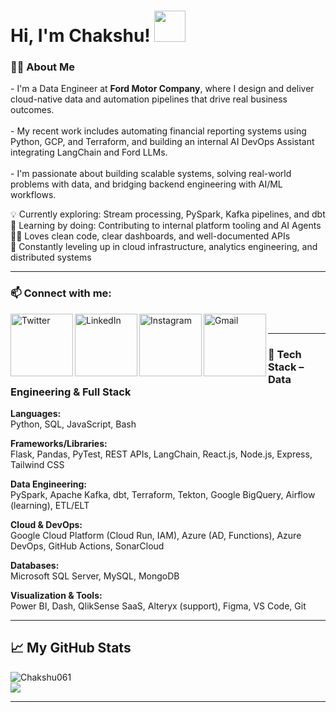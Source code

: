 <h1 align="left">Hi, I'm Chakshu! <img src="https://media.giphy.com/media/mGcNjsfWAjY5AEZNw6/giphy.gif" width="50"></h1>

<h3 align="left">👩‍💻 About Me</h3>

<p align="left">
  - I'm a Data Engineer at <strong>Ford Motor Company</strong>, where I design and deliver cloud-native data and automation pipelines that drive real business outcomes. <br><br>
  - My recent work includes automating financial reporting systems using Python, GCP, and Terraform, and building an internal AI DevOps Assistant integrating LangChain and Ford LLMs. <br><br>
  - I'm passionate about building scalable systems, solving real-world problems with data, and bridging backend engineering with AI/ML workflows.
</p>

<p align="left">
  💡 Currently exploring: Stream processing, PySpark, Kafka pipelines, and dbt <br>
  🚀 Learning by doing: Contributing to internal platform tooling and AI Agents <br>
  👩‍🔧 Loves clean code, clear dashboards, and well-documented APIs <br>
  🧠 Constantly leveling up in cloud infrastructure, analytics engineering, and distributed systems
</p>

<hr>

<h3 align="left">📫 Connect with me:</h3>
<a href="https://twitter.com/Chakshu0_0">
  <img align="left" alt="Twitter" width="100px" src="https://img.shields.io/badge/Twitter-1DA1F2?style=for-the-badge&logo=Twitter&logoColor=white" />
</a>
<a href="https://www.linkedin.com/in/chakshu0-06/">
  <img align="left" alt="LinkedIn" width="100px" src="https://img.shields.io/badge/Linkedin-0A66C2?style=for-the-badge&logo=Linkedin&logoColor=white" />
</a>
<a href="https://www.instagram.com/_.chakshu.___/">
  <img align="left" alt="Instagram" width="100px" src="https://img.shields.io/badge/Instagram-E4405F?style=for-the-badge&logo=instagram&logoColor=white" />
</a>
<a href="mailto:chakshu.sh06@gmail.com">
  <img align="left" alt="Gmail" width="100px" src="https://img.shields.io/badge/Gmail-B6537A?style=for-the-badge&logo=Gmail&logoColor=white" />
</a>

<br>
<hr>

<h3 align="left">🧰 Tech Stack – Data Engineering & Full Stack</h3>

**Languages:**  
Python, SQL, JavaScript, Bash

**Frameworks/Libraries:**  
Flask, Pandas, PyTest, REST APIs, LangChain, React.js, Node.js, Express, Tailwind CSS

**Data Engineering:**  
PySpark, Apache Kafka, dbt, Terraform, Tekton, Google BigQuery, Airflow (learning), ETL/ELT

**Cloud & DevOps:**  
Google Cloud Platform (Cloud Run, IAM), Azure (AD, Functions), Azure DevOps, GitHub Actions, SonarCloud

**Databases:**  
Microsoft SQL Server, MySQL, MongoDB

**Visualization & Tools:**  
Power BI, Dash, QlikSense SaaS, Alteryx (support), Figma, VS Code, Git

<hr>

<h2 align="left">📈 My GitHub Stats</h2>

<a> 
  <img src="https://github-readme-streak-stats.herokuapp.com/?user=Chakshu061&show_icons=true&theme=gotham" alt="Chakshu061" />
</a>

<br>

<img src="https://github-readme-stats.vercel.app/api/top-langs/?username=Chakshu061&theme=gotham&layout=compact" />

<hr>

